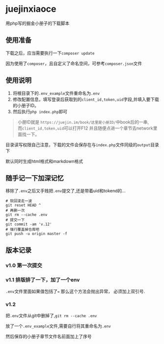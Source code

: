 # juejinxiaoce  

用php写的掘金小册子的下载脚本


## 使用准备

下载之后，应当需要执行一下`composer update`

因为使用了`composer`，且自定义了命名空间，可参考`composer.json`文件


## 使用说明  

1. 将根目录下的`.env_example`文件重命名为`.env`  
2. 修改配置信息，填写登录后获取到的`client_id,token,uid`字段,并填入要下载的小册子ID。  
3. 然后执行`php index.php`即可

> 小册ID就是 `https://juejin.im/book/这里是小册ID/`中book后的一串,  
而`client_id,token,uid`可以打开F12 并且随便点进一个章节去network里面找一下。

目录读写权限自己注意，下载的文件会保存在与`index.php`文件同级的`output`目录下

默认同时生成html格式和markdown格式

## 随手记一下加深记忆  

移除了`.env`之后又手贱把`.env`提交了,还是带着uid和tokend的...  

```
# 软回滚走一波
git reset HEAD ^
# 再删一次
git rm --cache .env
# 提交一下
git commit -am 'v.12'
# 强行覆盖掉仓库吧
git push -u origin master -f
```


## 版本记录

### v1.0 第一次提交  

### v1.1 排版排了一下，加了一个env  

`.env`文件里面如果值包括了`=` 那么这个方法会抛出异常， 必须加上双引号.

### v1.2  

把`.env`文件从git中删掉了,`git rm --cache .env`  

放了一个`.env_example`文件,需要自行将其重命名为`.env`  

然后保存的小册子章节文件名前面加上了序号